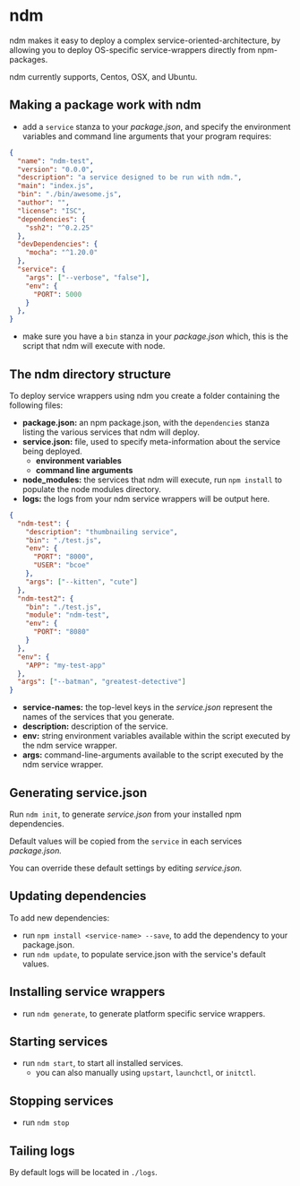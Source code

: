 # ndm


ndm makes it easy to deploy a complex service-oriented-architecture, by allowing you to deploy OS-specific service-wrappers directly from npm-packages.

ndm currently supports, Centos, OSX, and Ubuntu.

## Making a package work with ndm

* add a `service` stanza to your _package.json_, and specify the environment variables and command line arguments that your program requires:

```json
{
  "name": "ndm-test",
  "version": "0.0.0",
  "description": "a service designed to be run with ndm.",
  "main": "index.js",
  "bin": "./bin/awesome.js",
  "author": "",
  "license": "ISC",
  "dependencies": {
    "ssh2": "^0.2.25"
  },
  "devDependencies": {
    "mocha": "^1.20.0"
  },
  "service": {
    "args": ["--verbose", "false"],
    "env": {
      "PORT": 5000
    }
  },
}
```

* make sure you have a `bin` stanza in your _package.json_ which, this is the script that ndm will execute with node.

## The ndm directory structure

To deploy service wrappers using ndm you create a folder containing the following files:

* **package.json:** an npm package.json, with the `dependencies` stanza listing the various services that ndm will deploy.
* **service.json:** file, used to specify meta-information about the service being deployed.
  * **environment variables**
  * **command line arguments**
* **node_modules:** the services that ndm will execute, run `npm install` to populate the node modules directory.
* **logs:** the logs from your ndm service wrappers will be output here.

```json
{
  "ndm-test": {
    "description": "thumbnailing service",
    "bin": "./test.js",
    "env": {
      "PORT": "8000",
      "USER": "bcoe"
    },
    "args": ["--kitten", "cute"]
  },
  "ndm-test2": {
    "bin": "./test.js",
    "module": "ndm-test",
    "env": {
      "PORT": "8080"
    }
  },
  "env": {
    "APP": "my-test-app"
  },
  "args": ["--batman", "greatest-detective"]
}
```

* **service-names:** the top-level keys in the _service.json_ represent the names of the services that you generate.
* **description:** description of the service.
* **env:** string environment variables available within the script executed by the ndm service wrapper.
* **args:** command-line-arguments available to the script executed by the ndm service wrapper.

## Generating service.json

Run `ndm init`, to generate _service.json_ from your installed npm dependencies.

Default values will be copied from the `service` in each services _package.json._

You can override these default settings by editing _service.json._

## Updating dependencies

To add new dependencies:

* run `npm install <service-name> --save`, to add the dependency to your package.json.
* run `ndm update`, to populate service.json with the service's default values.

## Installing service wrappers

* run `ndm generate`, to generate platform specific service wrappers.

## Starting services

* run `ndm start`, to start all installed services.
  * you can also manually using `upstart`, `launchctl`, or `initctl`.

## Stopping services

* run `ndm stop`

## Tailing logs

By default logs will be located in `./logs`.
